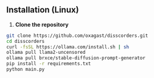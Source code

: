 ## Installation (Linux)

1. **Clone the repository**

```bash
git clone https://github.com/oxagast/disscorders.git
cd disscorders
curl -fsSL https://ollama.com/install.sh | sh
ollama pull llama2-uncensored
ollama pull brxce/stable-diffusion-prompt-generator
pip install -r requirements.txt
python main.py
```
